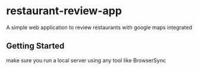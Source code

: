 # restaurant-review-app
A simple web application to review restaurants with google maps integrated

## Getting Started 
make sure  you run a local server 
using any tool like BrowserSync

